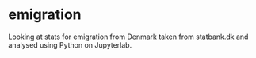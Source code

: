 # emigration
 Looking at stats for emigration from Denmark taken from statbank.dk and analysed using Python on Jupyterlab.

